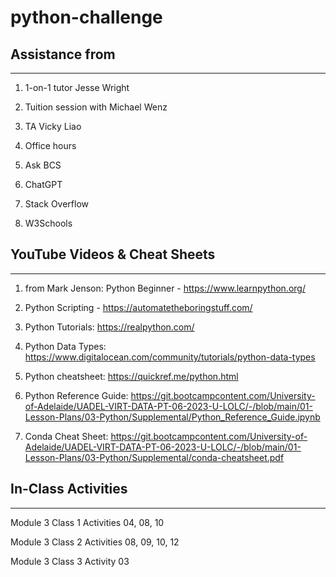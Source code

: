 # python-challenge

## Assistance from
-----------------------------------
1.   1-on-1 tutor Jesse Wright	

2.   Tuition session with Michael Wenz

3.   TA Vicky Liao	

4.   Office hours

5.   Ask BCS

6.   ChatGPT

7.   Stack Overflow	

8.   W3Schools


## YouTube Videos & Cheat Sheets
-----------------------------------------------------------------------
1.   from Mark Jenson: 	Python Beginner - https://www.learnpython.org/

2.   Python Scripting - https://automatetheboringstuff.com/

3.   Python Tutorials:	https://realpython.com/

4.   Python Data Types:	https://www.digitalocean.com/community/tutorials/python-data-types

5.   Python cheatsheet:	https://quickref.me/python.html

6.   Python Reference Guide:	https://git.bootcampcontent.com/University-of-Adelaide/UADEL-VIRT-DATA-PT-06-2023-U-LOLC/-/blob/main/01-Lesson-Plans/03-Python/Supplemental/Python_Reference_Guide.ipynb

7.   Conda Cheat Sheet:	https://git.bootcampcontent.com/University-of-Adelaide/UADEL-VIRT-DATA-PT-06-2023-U-LOLC/-/blob/main/01-Lesson-Plans/03-Python/Supplemental/conda-cheatsheet.pdf


## In-Class Activities
------------------------------------------
Module 3 Class 1 Activities	04, 08, 10

Module 3 Class 2 Activities	08, 09, 10, 12

Module 3 Class 3 Activity	03




